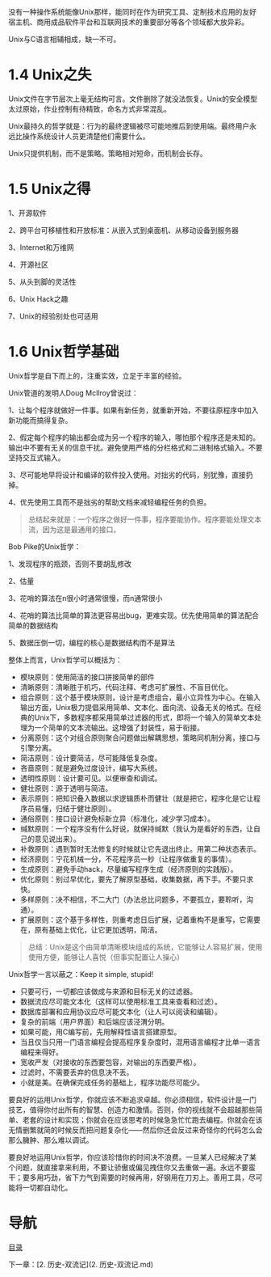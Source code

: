 没有一种操作系统能像Unix那样，能同时在作为研究工具、定制技术应用的友好宿主机、商用成品软件平台和互联网技术的重要部分等各个领域都大放异彩。

Unix与C语言相辅相成，缺一不可。

# 1.4 Unix之失

Unix文件在字节层次上毫无结构可言。文件删除了就没法恢复。Unix的安全模型太过原始，作业控制有待精致，命名方式非常混乱。

Unix最持久的哲学就是：行为的最终逻辑被尽可能地推后到使用端。最终用户永远比操作系统设计人员更清楚他们需要什么。

Unix只提供机制，而不是策略。策略相对短命，而机制会长存。

# 1.5 Unix之得

1、开源软件

2、跨平台可移植性和开放标准：从嵌入式到桌面机、从移动设备到服务器

3、Internet和万维网

4、开源社区

5、从头到脚的灵活性

6、Unix Hack之趣

7、Unix的经验别处也可适用

# 1.6 Unix哲学基础

Unix哲学是自下而上的，注重实效，立足于丰富的经验。

Unix管道的发明人Doug McIlroy曾说过：

1、让每个程序就做好一件事。如果有新任务，就重新开始，不要往原程序中加入新功能而搞得复杂。

2、假定每个程序的输出都会成为另一个程序的输入，哪怕那个程序还是未知的。输出中不要有无关的信息干扰。避免使用严格的分栏格式和二进制格式输入。不要坚持交互式输入。

3、尽可能地早将设计和编译的软件投入使用。对拙劣的代码，别犹豫，直接扔掉。

4、优先使用工具而不是拙劣的帮助文档来减轻编程任务的负担。

>  总结起来就是：一个程序之做好一件事，程序要能协作。程序要能处理文本流，因为这是最通用的接口。



Bob Pike的Unix哲学：

1、发现程序的瓶颈，否则不要胡乱修改

2、估量

3、花哨的算法在n很小时通常很慢，而n通常很小

4、花哨的算法比简单的算法更容易出bug，更难实现。优先使用简单的算法配合简单的数据结构

5、数据压倒一切，编程的核心是数据结构而不是算法



整体上而言，Unix哲学可以概括为：

- 模块原则：使用简洁的接口拼接简单的部件
- 清晰原则：清晰胜于机巧，代码注释、考虑可扩展性、不盲目优化。
- 组合原则：这个基于模块原则，设计是考虑组合，最小立异性为中心。在输入输出方面，Unix极力提倡采用简单、文本化、面向流、设备无关的格式。在经典的Unix下，多数程序都采用简单过滤器的形式，即将一个输入的简单文本处理为一个简单的文本流输出。这增强了封装性，易于衔接。
- 分离原则：这个对组合原则聚合问题做出解耦思想，策略同机制分离，接口与引擎分离。
- 简洁原则：设计要简洁，尽可能降低复杂度。
- 吝啬原则：就是避免过度设计，编写大系统。
- 透明性原则：设计要可见。以便审查和调试。
- 健壮原则：源于透明与简洁。
- 表示原则：把知识叠入数据以求逻辑质朴而健壮（就是把它，程序化是它让程序员易懂，归结于健壮原则）。
- 通俗原则：接口设计避免标新立异（标准化，减少学习成本）。
- 缄默原则：一个程序没有什么好说，就保持缄默（我认为是看好的东西，让自己的意见说出来）。
- 补救原则：遇到暂时无法修复的时候就让它先退出终止。用第二种状态表示。
- 经济原则：宁花机械一分，不花程序员一秒（让程序做重复的事情）。
- 生成原则：避免手动hack，尽量编写程序生成（经济原则的实践版）。
- 优化原则：别过早优化，要先了解原型基础，收集数据，再下手。不要只求快。
- 多样原则：决不相信，不二大门（办法总比问题多，不要孤立，要聆听，沟通）。
- 扩展原则：这个基于多样性，则重考虑日后扩展，记着重构不是重写，它需要在，原有基础上优化，让它更加透明，简洁。

> 总结：Unix是这个由简单清晰模块组成的系统，它能够让人容易扩展，使用使用方便，能够让人喜悦（但事实配置让人操心）

Unix哲学一言以蔽之：Keep it simple, stupid!

- 只要可行，一切都应该做成与来源和目标无关的过滤器。
- 数据流应尽可能文本化（这样可以使用标准工具来查看和过滤）。
- 数据库部署和应用协议应尽可能文本化（让人可以阅读和编辑）。
- 复杂的前端（用户界面）和后端应该泾渭分明。
- 如果可能，用C编写前，先用解释性语言搭建原型。
- 当且仅当只用一门语言编程会提高程序复杂度时，混用语言编程才比单一语言编程来得好。
- 宽收严发（对接收的东西要包容，对输出的东西要严格）。
- 过滤时，不需要丢弃的信息决不丢。
- 小就是美。在确保完成任务的基础上，程序功能尽可能少。

要良好的运用Unix哲学，你就应该不断追求卓越。你必须相信，软件设计是一门技艺，值得你付出所有的智慧、创造力和激情。否则，你的视线就不会超越那些简单、老套的设计和实现；你就会在应该思考的时候急急忙忙跑去编程。你就会在该无情删繁就简的时候反而把问题复杂化——然后你还会反过来奇怪你的代码怎么会那么臃肿、那么难以调试。

要良好地运用Unix哲学，你应该珍惜你的时间决不浪费。一旦某人已经解决了某个问题，就直接拿来利用，不要让骄傲或偏见拽住你又去重做一遍。永远不要蛮干；要多用巧劲，省下力气到需要的时候再用，好钢用在刀刃上。善用工具，尽可能将一切都自动化。

# 导航

[目录](README.md)

下一章：[2. 历史-双流记](2. 历史-双流记.md)
